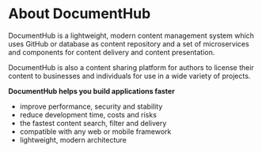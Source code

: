 # About DocumentHub

DocumentHub is a lightweight, modern content management system which uses GitHub or database as content repository and a set of microservices and components for content delivery and content presentation.

DocumentHub is also a content sharing platform for authors to license their content to businesses and individuals for use in a wide variety of projects.

**DocumentHub helps you build applications faster**
- improve performance, security and stability
- reduce development time, costs and risks
- the fastest content search, filter and delivery
- compatible with any web or mobile framework
- lightweight, modern architecture
